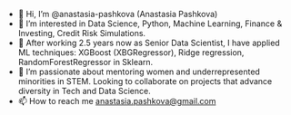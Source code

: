 - 👋 Hi, I’m @anastasia-pashkova (Anastasia Pashkova)
- 👀 I’m interested in Data Science, Python, Machine Learning, Finance & Investing, Credit Risk Simulations.
- 🌱 After working 2.5 years now as Senior Data Scientist, I have applied ML techniques: XGBoost (XBGRegressor), Ridge regression, RandomForestRegressor in Sklearn.
- 💞️ I’m passionate about mentoring women and underrepresented minorities in STEM. Looking to collaborate on projects that advance diversity in Tech and Data Science.
- 📫 How to reach me anastasia.pashkova@gmail.com

<!---
anastasia-pashkova/anastasia-pashkova is a ✨ special ✨ repository because its `README.md` (this file) appears on your GitHub profile.
You can click the Preview link to take a look at your changes.
--->
